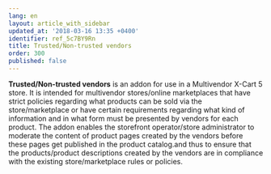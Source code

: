 ```yaml
---
lang: en
layout: article_with_sidebar
updated_at: '2018-03-16 13:35 +0400'
identifier: ref_5c7BY9Rn
title: Trusted/Non-trusted vendors
order: 300
published: false
---
```

**Trusted/Non-trusted vendors** is an addon for use in a Multivendor X-Cart 5 store. It is intended for multivendor stores/online marketplaces that have strict policies regarding what products can be sold via the store/marketplace or have certain requirements regarding what kind of information and in what form must be presented by vendors for each product. The addon enables the storefront operator/store administrator to moderate the content of product pages created by the vendors before these pages get published in the product catalog.and thus to ensure that the products/product descriptions created by the vendors are in compliance with the existing store/marketplace rules or policies.

